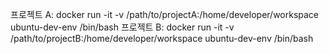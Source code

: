 프로젝트 A: docker run -it -v /path/to/projectA:/home/developer/workspace ubuntu-dev-env /bin/bash
프로젝트 B: docker run -it -v /path/to/projectB:/home/developer/workspace ubuntu-dev-env /bin/bash
